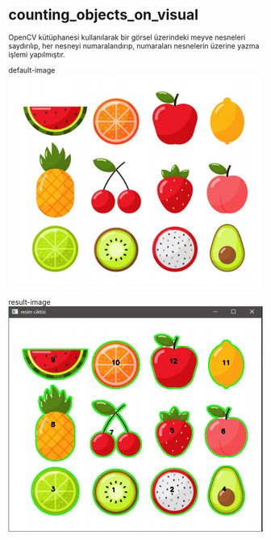 # counting_objects_on_visual
 OpenCV kütüphanesi kullanılarak bir görsel üzerindeki meyve nesneleri saydırılıp, her nesneyi numaralandırıp, numaraları nesnelerin üzerine yazma işlemi yapılmıştır. 

default-image <img src="https://github.com/mustafaatakli/counting_objects_on_visual/blob/main/meyve_saydir/meyve.jpeg" width="auto">

result-image <img src="https://github.com/mustafaatakli/counting_objects_on_visual/blob/main/meyve_saydir/Ekran%20Al%C4%B1nt%C4%B1s%C4%B1.PNG" width="auto">
